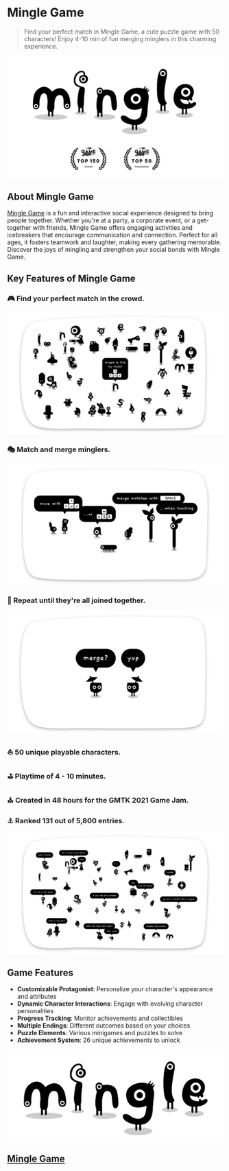 # Mingle Game

> Find your perfect match in Mingle Game, a cute puzzle game with 50 characters! Enjoy 4-10 min of fun merging minglers in this charming experience. 

![Mingle Game](images/mingle-download-head.webp)

## About Mingle Game

[Mingle Game](https://minglegame.store/) is a fun and interactive social experience designed to bring people together. Whether you're at a party, a corporate event, or a get-together with friends, Mingle Game offers engaging activities and icebreakers that encourage communication and connection. Perfect for all ages, it fosters teamwork and laughter, making every gathering memorable. Discover the joys of mingling and strengthen your social bonds with Mingle Game.

## Key Features of Mingle Game

### 🎮 Find your perfect match in the crowd.
![Mingle Game](images/mingle-pic-1.webp)

### 🎭 Match and merge minglers.
![Mingle Game](images/mingle-pic-2.webp)

### 🎨 Repeat until they're all joined together.
![Mingle Game](images/mingle-pic-3.webp)

### ⛵ 50 unique playable characters.
### ⛳  Playtime of 4 - 10 minutes.
### ⛪ Created in 48 hours for the GMTK 2021 Game Jam.
### ⚓ Ranked 131 out of 5,800 entries.
![Mingle Game](images/mingle-pic-4.webp)

## Game Features

- **Customizable Protagonist**: Personalize your character's appearance and attributes
- **Dynamic Character Interactions**: Engage with evolving character personalities
- **Progress Tracking**: Monitor achievements and collectibles
- **Multiple Endings**: Different outcomes based on your choices
- **Puzzle Elements**: Various minigames and puzzles to solve
- **Achievement System**: 26 unique achievements to unlock


![Mingle Game](images/mingle-faq.webp)

## [Mingle Game](https://minglegame.store/)

